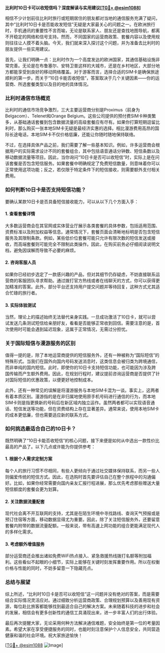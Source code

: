 **比利时10日卡可以收短信吗？深度解读与实用建议[[TG💪+ @esim1088](https://t.me/s/esim1088)]**

相信不少计划前往比利时旅行或短期居住的朋友都对当地的通信服务充满了疑问，其中“比利时10日卡是否能收发短信”无疑是大家最关心的问题之一。在欧洲旅行时，手机通讯的重要性不言而喻，无论是联系家人、朋友还是查找地图导航，都离不开稳定的网络和信号支持。然而，不同国家的运营商政策、套餐内容以及使用规则往往让人摸不着头脑。今天，我们就来深入探讨这个问题，并为准备去比利时的朋友提供一些实用建议。

首先，让我们明确一点：比利时作为一个高度发达的欧洲国家，其通信基础设施非常完善。无论是在布鲁塞尔、安特卫普这样的大城市，还是在乡村地区，大部分地方都能享受到良好的移动网络覆盖。对于游客而言，选择合适的SIM卡是确保旅途顺利的第一步。而关于“10日卡能否收短信”，答案取决于几个关键因素——你的运营商、所选套餐类型以及目的地的具体情况。

### **比利时通信市场概览**

比利时的通信市场竞争激烈，三大主要运营商分别是Proximus（前身为Belgacom）、Telenet和Orange Belgium。这些公司提供的预付费SIM卡种类繁多，从基础通话套餐到包含数据流量的高级套餐应有尽有。如果你打算短期逗留比利时，那么购买一张本地SIM卡无疑是最经济实惠的选择。相比漫游费用高昂的国际长途电话，本地SIM卡不仅价格低廉，还能让你随时随地保持联络。

不过，在选择具体产品之前，我们需要了解一些基本知识。例如，许多运营商会根据用户的实际需求设计不同的套餐组合，其中包括语音通话分钟数、短信条数以及移动数据流量等项目。因此，当你询问“10日卡是否可以收短信”时，实际上是在问该套餐是否包含短信服务。如果套餐中明确规定了免费短信数量，则意味着你可以正常使用这项功能；反之，若仅限于特定条件下的短信接收，则需要额外支付相关费用。

### **如何判断10日卡是否支持短信功能？**

要确认某款10日卡是否具备短信接收能力，可以从以下几个方面入手：

#### **1. 查看套餐详情**
大多数运营商会在其官网或实体营业厅展示各类套餐的具体参数，包括适用范围、资费标准以及附加权益等信息。通常情况下，套餐页面会清晰地标明是否包含短信服务及其限制条款。例如，某些低价位套餐可能只允许有限次数的短信发送或接收，而高端套餐则可能完全不限制此类操作。因此，在购买前务必仔细阅读说明文档，避免因误解而导致不必要的麻烦。

#### **2. 咨询客服人员**
如果你已经初步选定了一款感兴趣的产品，但对其细节仍存疑虑，不妨直接联系运营商的客服团队寻求帮助。通过拨打官方热线或者在线聊天的方式，你可以获得更加精准的答案。此外，部分平台还支持用户提交问题并等待回复，这种方式尤其适合忙碌的旅行者。

#### **3. 实际体验测试**
当然，理论上的描述始终无法替代亲身实践。一旦成功激活了10日卡，就可以尝试发送几条测试短信给亲朋好友，看看是否能够正常收到回信。需要注意的是，首次使用时可能会遇到延迟现象，这属于正常情况，无需过分担忧。

### **关于国际短信与漫游服务的区别**

值得一提的是，除了本地运营商提供的短信服务外，还有一种被称为“国际短信”的特殊形式。当我们在国外向国内号码发送消息时，这类信息会被归类为跨境通信，而非单纯的国内短信。此时，即使你的10日卡支持短信功能，也可能因为涉及跨国传输而产生额外费用。因此，在规划行程时，建议提前咨询运营商是否提供了针对国际短信的优惠政策，以便更好地控制成本。

此外，还有一种常见的误解是将漫游服务与本地SIM卡混为一谈。事实上，这两者有着本质区别。漫游指的是在非归属地使用原手机号码进行通信的行为，而本地SIM卡则是指更换新的号码后在新区域内独立运作。虽然两者都可以实现语音通话、短信发送等功能，但在资费结构上存在显著差异。通常来说，使用本地SIM卡的成本更低廉，但也需要适应新的联系方式。

### **如何挑选最适合自己的10日卡？**

既然明确了“10日卡能否收短信”的核心问题，接下来便是如何从中选出一款性价比最高的产品了。以下几点或许能为你提供参考：

#### **1. 根据个人需求定制方案**
每个人的旅行习惯不尽相同，有些人更倾向于通过社交媒体保持联系，而另一些人则偏爱传统的短信方式。因此，在选购时首先要评估自己在整个旅程中的沟通偏好。比如，如果你经常需要向国内亲友汇报行程进展，那么优先考虑那些赠送大量短信额度的套餐会更为划算。

#### **2. 关注数据流量配套**
现代社会离不开互联网的支持，尤其是在陌生环境中寻找路线、查询天气预报或是预订住宿等方面，移动数据显得尤为重要。因此，除了关注短信服务外，还要留意套餐内附带的数据流量配额。一般来说，带有高速上网功能的组合更能满足现代人的多样化需求。

#### **3. 考虑额外增值服务**
部分运营商还会推出诸如免费WiFi热点接入、紧急救援热线拨打名额等附加福利。这些看似不起眼的小细节，实际上能够在关键时刻发挥重要作用。所以在权衡价格与性能的同时，不妨多留意一下隐藏亮点。

### **总结与展望**

综上所述，“比利时10日卡是否可以收短信”这一问题并没有绝对的答案，而是需要结合实际情况灵活应对。通过细致分析运营商政策、合理规划预算以及善用现有资源，每位赴比旅客都能够找到最适合自己的解决方案。未来随着科技的进步和社会的发展，相信会有更多创新性的通信工具涌现出来，进一步丰富人们的出行体验。

最后再次提醒大家，无论采用何种方法解决通信难题，安全始终是第一位的考量因素。希望大家在享受便捷服务的同时，也能时刻注意保护个人信息安全，共同营造健康和谐的社会环境。祝大家旅途愉快！

[[TG💪+ @esim1088](https://t.me/s/esim1088) ![Image](https://i.postimg.cc/4NQfJmqS/Snipaste-2025-05-13-00-14-12.png)]